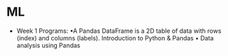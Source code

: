 # ML
- Week 1 Programs:
  •A Pandas DataFrame is a 2D table of data with rows (index) and columns (labels).
   Introduction to Python & Pandas
  • Data analysis using Pandas
  
